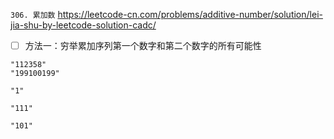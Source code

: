 
`306. 累加数` https://leetcode-cn.com/problems/additive-number/solution/lei-jia-shu-by-leetcode-solution-cadc/
- [ ] 方法一：穷举累加序列第一个数字和第二个数字的所有可能性

```
"112358"
"199100199"

"1"

"111"

"101"
```
